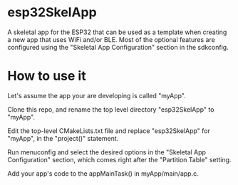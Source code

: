 # esp32SkelApp

A skeletal app for the ESP32 that can be used as a template when creating a new app that uses WiFi and/or BLE.
Most of the optional features are configured using the "Skeletal App Configuration" section in the sdkconfig.

# How to use it

Let's assume the app your are developing is called "myApp".

Clone this repo, and rename the top level directory "esp32SkelApp" to "myApp".

Edit the top-level CMakeLists.txt file and replace "esp32SkelApp" for "myApp", in the "project()" statement.

Run menuconfig and select the desired options in the "Skeletal App Configuration" section, which comes right after the "Partition Table" setting.

Add your app's code to the appMainTask() in myApp/main/app.c.
